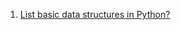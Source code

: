1. [List basic data structures in Python?](https://github.com/rajdyp/rajdyp.github.io/blob/master/flashcards/python/answers/basic_datastructures.md)
   
